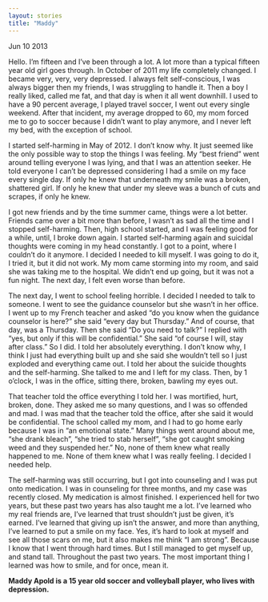 ```yaml
---
layout: stories
title: "Maddy"
---
```


Jun 10 2013

Hello. I’m fifteen and I’ve been through a lot. A lot more than a typical fifteen year old girl goes through. In October of 2011 my life completely changed. I became very, very, very depressed. I always felt self-conscious, I was always bigger then my friends, I was struggling to handle it. Then a boy I really liked, called me fat, and that day is when it all went downhill. I used to have a 90 percent average, I played travel soccer, I went out every single weekend. After that incident, my average dropped to 60, my mom forced me to go to soccer because I didn’t want to play anymore, and I never left my bed, with the exception of school.

I started self-harming in May of 2012. I don’t know why. It just seemed like the only possible way to stop the things I was feeling. My “best friend” went around telling everyone I was lying, and that I was an attention seeker. He told everyone I can’t be depressed considering I had a smile on my face every single day.  If only he knew that underneath my smile was a broken, shattered girl. If only he knew that under my sleeve was a bunch of cuts and scrapes, if only he knew.

I got new friends and by the time summer came, things were a lot better. Friends came over a bit more than before, I wasn’t as sad all the time and I stopped self-harming. Then, high school started, and I was feeling good for a while, until, I broke down again. I started self-harming again and suicidal thoughts were coming in my head constantly. I got to a point, where I couldn’t do it anymore. I decided I needed to kill myself. I was going to do it, I tried it, but it did not work. My mom came storming into my room, and said she was taking me to the hospital. We didn’t end up going, but it was not a fun night. The next day, I felt even worse than before.

The next day, I went to school feeling horrible. I decided I needed to talk to someone. I went to see the guidance counselor but she wasn’t in her office. I went up to my French teacher and asked “do you know when the guidance counselor is here?” she said “every day but Thursday.” And of course, that day, was a Thursday. Then she said “Do you need to talk?” I replied with “yes, but only if this will be confidential.” She said “of course I will, stay after class.” So I did. I told her absolutely everything. I don’t know why, I think I just had everything built up and she said she wouldn’t tell so I just exploded and everything came out. I told her about the suicide thoughts and the self-harming. She talked to me and I left for my class. Then, by 1 o’clock, I was in the office, sitting there, broken, bawling my eyes out.

That teacher told the office everything I told her. I was mortified, hurt, broken, done. They asked me so many questions, and I was so offended and mad. I was mad that the teacher told the office, after she said it would be confidential. The school called my mom, and I had to go home early because I was in “an emotional state.” Many things went around about me, “she drank bleach”, “she tried to stab herself”, “she got caught smoking weed and they suspended her.” No, none of them knew what really happened to me. None of them knew what I was really feeling. I decided I needed help.

The self-harming was still occurring, but I got into counseling and I was put onto medication. I was in counseling for three months, and my case was recently closed. My medication is almost finished. I experienced hell for two years, but these past two years has also taught me a lot. I’ve learned who my real friends are, I’ve learned that trust shouldn’t just be given, it’s earned. I’ve learned that giving up isn’t the answer, and more than anything, I’ve learned to put a smile on my face. Yes, it’s hard to look at myself and see all those scars on me, but it also makes me think “I am strong”. Because I know that I went through hard times. But I still managed to get myself up, and stand tall.  Throughout the past two years. The most important thing I learned was how to smile, and for once, mean it.

**Maddy Apold is a 15 year old soccer and volleyball player, who lives with depression.**
